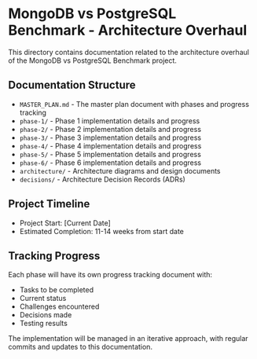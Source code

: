 # MongoDB vs PostgreSQL Benchmark - Architecture Overhaul

This directory contains documentation related to the architecture overhaul of the MongoDB vs PostgreSQL Benchmark project.

## Documentation Structure

- `MASTER_PLAN.md` - The master plan document with phases and progress tracking
- `phase-1/` - Phase 1 implementation details and progress
- `phase-2/` - Phase 2 implementation details and progress
- `phase-3/` - Phase 3 implementation details and progress
- `phase-4/` - Phase 4 implementation details and progress
- `phase-5/` - Phase 5 implementation details and progress
- `phase-6/` - Phase 6 implementation details and progress
- `architecture/` - Architecture diagrams and design documents
- `decisions/` - Architecture Decision Records (ADRs)

## Project Timeline

- Project Start: [Current Date]
- Estimated Completion: 11-14 weeks from start date

## Tracking Progress

Each phase will have its own progress tracking document with:
- Tasks to be completed
- Current status
- Challenges encountered
- Decisions made
- Testing results

The implementation will be managed in an iterative approach, with regular commits and updates to this documentation. 
